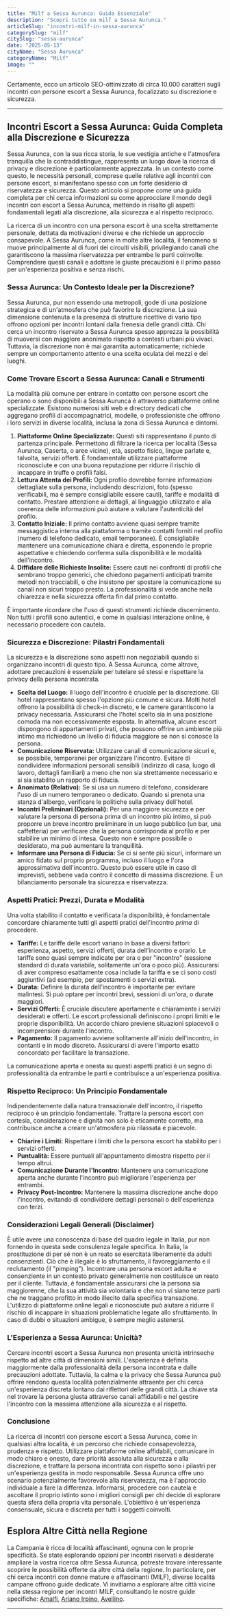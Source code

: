 ```yaml
---
title: "Milf a Sessa Aurunca: Guida Essenziale"
description: "Scopri tutto su milf a Sessa Aurunca."
articleSlug: "incontri-milf-in-sessa-aurunca" 
categorySlug: "milf"
citySlug: "sessa-aurunca"
date: "2025-05-13"
cityName: "Sessa Aurunca"
categoryName: "Milf"
image: ""
---
```


Certamente, ecco un articolo SEO-ottimizzato di circa 10.000 caratteri sugli incontri con persone escort a Sessa Aurunca, focalizzato su discrezione e sicurezza.

---

## Incontri Escort a Sessa Aurunca: Guida Completa alla Discrezione e Sicurezza

Sessa Aurunca, con la sua ricca storia, le sue vestigia antiche e l'atmosfera tranquilla che la contraddistingue, rappresenta un luogo dove la ricerca di privacy e discrezione è particolarmente apprezzata. In un contesto come questo, le necessità personali, comprese quelle relative agli incontri con persone escort, si manifestano spesso con un forte desiderio di riservatezza e sicurezza. Questo articolo si propone come una guida completa per chi cerca informazioni su come approcciare il mondo degli incontri con escort a Sessa Aurunca, mettendo in risalto gli aspetti fondamentali legati alla discrezione, alla sicurezza e al rispetto reciproco.

La ricerca di un incontro con una persona escort è una scelta strettamente personale, dettata da motivazioni diverse e che richiede un approccio consapevole. A Sessa Aurunca, come in molte altre località, il fenomeno si muove principalmente al di fuori dei circuiti visibili, privilegiando canali che garantiscono la massima riservatezza per entrambe le parti coinvolte. Comprendere questi canali e adottare le giuste precauzioni è il primo passo per un'esperienza positiva e senza rischi.

### Sessa Aurunca: Un Contesto Ideale per la Discrezione?

Sessa Aurunca, pur non essendo una metropoli, gode di una posizione strategica e di un'atmosfera che può favorire la discrezione. La sua dimensione contenuta e la presenza di strutture ricettive di vario tipo offrono opzioni per incontri lontani dalla frenesia delle grandi città. Chi cerca un incontro riservato a Sessa Aurunca spesso apprezza la possibilità di muoversi con maggiore anonimato rispetto a contesti urbani più vivaci. Tuttavia, la discrezione non è mai garantita automaticamente; richiede sempre un comportamento attento e una scelta oculata dei mezzi e dei luoghi.

### Come Trovare Escort a Sessa Aurunca: Canali e Strumenti

La modalità più comune per entrare in contatto con persone escort che operano o sono disponibili a Sessa Aurunca è attraverso piattaforme online specializzate. Esistono numerosi siti web e directory dedicati che aggregano profili di accompagnatrici, modelle, o professioniste che offrono i loro servizi in diverse località, inclusa la zona di Sessa Aurunca e dintorni.

1.  **Piattaforme Online Specializzate:** Questi siti rappresentano il punto di partenza principale. Permettono di filtrare la ricerca per località (Sessa Aurunca, Caserta, o aree vicine), età, aspetto fisico, lingue parlate e, talvolta, servizi offerti. È fondamentale utilizzare piattaforme riconosciute e con una buona reputazione per ridurre il rischio di incappare in truffe o profili falsi.
2.  **Lettura Attenta dei Profili:** Ogni profilo dovrebbe fornire informazioni dettagliate sulla persona, includendo descrizioni, foto (spesso verificabili, ma è sempre consigliabile essere cauti), tariffe e modalità di contatto. Prestare attenzione ai dettagli, al linguaggio utilizzato e alla coerenza delle informazioni può aiutare a valutare l'autenticità del profilo.
3.  **Contatto Iniziale:** Il primo contatto avviene quasi sempre tramite messaggistica interna alla piattaforma o tramite contatti forniti nel profilo (numero di telefono dedicato, email temporanee). È consigliabile mantenere una comunicazione chiara e diretta, esponendo le proprie aspettative e chiedendo conferma sulla disponibilità e le modalità dell'incontro.
4.  **Diffidare delle Richieste Insolite:** Essere cauti nei confronti di profili che sembrano troppo generici, che chiedono pagamenti anticipati tramite metodi non tracciabili, o che insistono per spostare la comunicazione su canali non sicuri troppo presto. La professionalità si vede anche nella chiarezza e nella sicurezza offerta fin dal primo contatto.

È importante ricordare che l'uso di questi strumenti richiede discernimento. Non tutti i profili sono autentici, e come in qualsiasi interazione online, è necessario procedere con cautela.

### Sicurezza e Discrezione: Pilastri Fondamentali

La sicurezza e la discrezione sono aspetti non negoziabili quando si organizzano incontri di questo tipo. A Sessa Aurunca, come altrove, adottare precauzioni è essenziale per tutelare sé stessi e rispettare la privacy della persona incontrata.

*   **Scelta del Luogo:** Il luogo dell'incontro è cruciale per la discrezione. Gli hotel rappresentano spesso l'opzione più comune e sicura. Molti hotel offrono la possibilità di check-in discreto, e le camere garantiscono la privacy necessaria. Assicurarsi che l'hotel scelto sia in una posizione comoda ma non eccessivamente esposta. In alternativa, alcune escort dispongono di appartamenti privati, che possono offrire un ambiente più intimo ma richiedono un livello di fiducia maggiore se non si conosce la persona.
*   **Comunicazione Riservata:** Utilizzare canali di comunicazione sicuri e, se possibile, temporanei per organizzare l'incontro. Evitare di condividere informazioni personali sensibili (indirizzo di casa, luogo di lavoro, dettagli familiari) a meno che non sia strettamente necessario e si sia stabilito un rapporto di fiducia.
*   **Anonimato (Relativo):** Se si usa un numero di telefono, considerare l'uso di un numero temporaneo o dedicato. Quando si prenota una stanza d'albergo, verificare le politiche sulla privacy dell'hotel.
*   **Incontri Preliminari (Opzionali):** Per una maggiore sicurezza e per valutare la persona di persona prima di un incontro più intimo, si può proporre un breve incontro preliminare in un luogo pubblico (un bar, una caffetteria) per verificare che la persona corrisponda al profilo e per stabilire un minimo di intesa. Questo non è sempre possibile o desiderato, ma può aumentare la tranquillità.
*   **Informare una Persona di Fiducia:** Se ci si sente più sicuri, informare un amico fidato sul proprio programma, incluso il luogo e l'ora approssimativa dell'incontro. Questo può essere utile in caso di imprevisti, sebbene vada contro il concetto di massima discrezione. È un bilanciamento personale tra sicurezza e riservatezza.

### Aspetti Pratici: Prezzi, Durata e Modalità

Una volta stabilito il contatto e verificata la disponibilità, è fondamentale concordare chiaramente tutti gli aspetti pratici dell'incontro *prima* di procedere.

*   **Tariffe:** Le tariffe delle escort variano in base a diversi fattori: esperienza, aspetto, servizi offerti, durata dell'incontro e orario. Le tariffe sono quasi sempre indicate per ora o per "incontro" (sessione standard di durata variabile, solitamente un'ora o poco più). Assicurarsi di aver compreso esattamente cosa include la tariffa e se ci sono costi aggiuntivi (ad esempio, per spostamenti o servizi extra).
*   **Durata:** Definire la durata dell'incontro è importante per evitare malintesi. Si può optare per incontri brevi, sessioni di un'ora, o durate maggiori.
*   **Servizi Offerti:** È cruciale discutere apertamente e chiaramente i servizi desiderati e offerti. Le escort professionali definiscono i propri limiti e le proprie disponibilità. Un accordo chiaro previene situazioni spiacevoli o incomprensioni durante l'incontro.
*   **Pagamento:** Il pagamento avviene solitamente all'inizio dell'incontro, in contanti e in modo discreto. Assicurarsi di avere l'importo esatto concordato per facilitare la transazione.

La comunicazione aperta e onesta su questi aspetti pratici è un segno di professionalità da entrambe le parti e contribuisce a un'esperienza positiva.

### Rispetto Reciproco: Un Principio Fondamentale

Indipendentemente dalla natura transazionale dell'incontro, il rispetto reciproco è un principio fondamentale. Trattare la persona escort con cortesia, considerazione e dignità non solo è eticamente corretto, ma contribuisce anche a creare un'atmosfera più rilassata e piacevole.

*   **Chiarire i Limiti:** Rispettare i limiti che la persona escort ha stabilito per i servizi offerti.
*   **Puntualità:** Essere puntuali all'appuntamento dimostra rispetto per il tempo altrui.
*   **Comunicazione Durante l'Incontro:** Mantenere una comunicazione aperta anche durante l'incontro può migliorare l'esperienza per entrambi.
*   **Privacy Post-Incontro:** Mantenere la massima discrezione anche dopo l'incontro, evitando di condividere dettagli personali o dell'esperienza con terzi.

### Considerazioni Legali Generali (Disclaimer)

È utile avere una conoscenza di base del quadro legale in Italia, pur non fornendo in questa sede consulenza legale specifica. In Italia, la prostituzione di per sé non è un reato se esercitata liberamente da adulti consenzienti. Ciò che è illegale è lo sfruttamento, il favoreggiamento e il reclutamento (il "pimping"). Incontrare una persona escort adulta e consenziente in un contesto privato generalmente non costituisce un reato per il cliente. Tuttavia, è fondamentale assicurarsi che la persona sia maggiorenne, che la sua attività sia volontaria e che non vi siano terze parti che ne traggano profitto in modo illecito dalla specifica transazione. L'utilizzo di piattaforme online legali e riconosciute può aiutare a ridurre il rischio di incappare in situazioni problematiche legate allo sfruttamento. In caso di dubbi o situazioni ambigue, è sempre meglio astenersi.

### L'Esperienza a Sessa Aurunca: Unicità?

Cercare incontri escort a Sessa Aurunca non presenta unicità intrinseche rispetto ad altre città di dimensioni simili. L'esperienza è definita maggiormente dalla professionalità della persona incontrata e dalle precauzioni adottate. Tuttavia, la calma e la privacy che Sessa Aurunca può offrire rendono questa località potenzialmente attraente per chi cerca un'esperienza discreta lontano dai riflettori delle grandi città. La chiave sta nel trovare la persona giusta attraverso canali affidabili e nel gestire l'incontro con la massima attenzione alla sicurezza e al rispetto.

### Conclusione

La ricerca di incontri con persone escort a Sessa Aurunca, come in qualsiasi altra località, è un percorso che richiede consapevolezza, prudenza e rispetto. Utilizzare piattaforme online affidabili, comunicare in modo chiaro e onesto, dare priorità assoluta alla sicurezza e alla discrezione, e trattare la persona incontrata con rispetto sono i pilastri per un'esperienza gestita in modo responsabile. Sessa Aurunca offre uno scenario potenzialmente favorevole alla riservatezza, ma è l'approccio individuale a fare la differenza. Informarsi, procedere con cautela e ascoltare il proprio istinto sono i migliori consigli per chi decide di esplorare questa sfera della propria vita personale. L'obiettivo è un'esperienza consensuale, sicura e discreta per tutti i soggetti coinvolti.

## Esplora Altre Città nella Regione

La Campania è ricca di località affascinanti, ognuna con le proprie specificità. Se state esplorando opzioni per incontri riservati e desiderate ampliare la vostra ricerca oltre Sessa Aurunca, potreste trovare interessante scoprire le possibilità offerte da altre città della regione. In particolare, per chi cerca incontri con donne mature e affascinanti (MILF), diverse località campane offrono guide dedicate. Vi invitiamo a esplorare altre città vicine nella stessa regione per incontri MILF, consultando le nostre guide specifiche: [Amalfi](/amalfi/milf/incontri-milf-in-amalfi), [Ariano Irpino](/ariano-irpino/milf/incontri-milf-in-ariano-irpino), [Avellino](/avellino/milf/incontri-milf-in-avellino).

---
